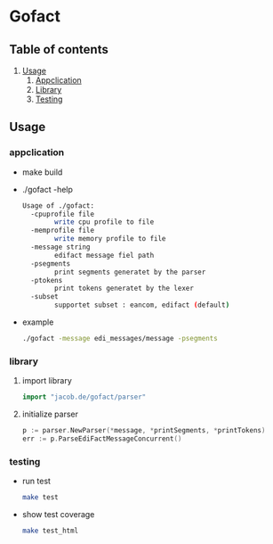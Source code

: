 # Gofact

## Table of contents
1. [Usage](#Usage)
    1. [Appclication](#appclication)
    2. [Library](#library)
    2. [Testing](#testing)

## Usage

### appclication

- make build
- ./gofact -help

    ~~~~bash
    Usage of ./gofact:
      -cpuprofile file
            write cpu profile to file
      -memprofile file
            write memory profile to file
      -message string
            edifact message fiel path
      -psegments
            print segments generatet by the parser
      -ptokens
            print tokens generatet by the lexer
      -subset
            supportet subset : eancom, edifact (default)
    ~~~~
 - example
    ~~~~bash
    ./gofact -message edi_messages/message -psegments
    ~~~~
 
### library

1. import library
    ~~~~go
    import "jacob.de/gofact/parser"
    ~~~~
2. initialize parser
    ~~~~go
    p := parser.NewParser(*message, *printSegments, *printTokens)
    err := p.ParseEdiFactMessageConcurrent()
    ~~~~
    
### testing
 
- run test
    ~~~~bash
    make test
    ~~~~
- show test coverage
    ~~~~bash
    make test_html
    ~~~~
   